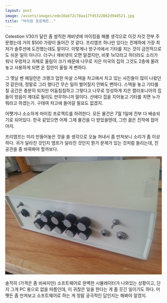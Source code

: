 ```yaml
---
layout: post
image: /assets/images/ede10ab72c78aa17fd5322062d94d521.jpg
title: "마이킹 프로젝트.."
---
```



Celestion V30가 달린 좀 쌈직한 캐비넷에 마이킹을 해볼 생각으로 이것 저것 전부 주문했는데 거의 $500 가량이 들어간 것 같다. 프리앰프 하나만 있다는 전제하에 가장 최저가 솔루션에 도전했는데도 말이다. 이렇게나 방구석에서 기타를 치는 것이 금전적으로도 쉬운 일이 아니다. 더구나 캐비넷이 오면 알겠지만, 비롯 1x12라고 하더라도 소리가 워낙 우렁차고 자체로 울림이 크기 때문에 나무로 지은 미국의 집의 그것도 2층에 올려놓고 사용하게 되면 온 집안이 울릴 게 뻔하다.




그 옛날 벤 헤일런은 크랭크 업한 마샬 스텍을 차고에서 치고 있는 사진들이 많이 나왔던 것 같은데, 정말로 그리 했다간 무슨 일이 벌어질지 안봐도 뻔하다. 스텍을 놓고 기타를 칠 공간은 충분히 되지만 어둠침침하고 그렇다고 나무로 엉성하게 지은 캘리포니아의 집들이 방음이 제대로 될리도 만무하니까 말이다. 산에다 집을 지어놓고 기타를 치면 누가 뭐라고 하겠는가. 구태여 차고에 들어갈 필요도 없겠지.




어쩃거나 소소하게 마이킹 프로젝트를 하려한다. 모든 물건은 7월 1일에 전부 다 배송되기로 되어있다. 한국 같았으면 어제 그제 물건을 다 받았을텐데, 그런 꿈은 진작에 접어야지.  




프리앰프는 미리 만들어놓은 것을 쓸 생각으로 오늘 꺼내서 좀 만져보니 소리가 좀 이상하다. 귀가 달라진 것인지 앰프가 달라진 것인지 뭔가 문제가 있는 것처럼 들리는데, 진공관을 좀 바꿔봐야 할까보다.









![image](/assets/images/ede10ab72c78aa17fd5322062d94d521.jpg)







솔직히 (가격은 좀 비싸지만) 소프트웨어로 완벽한 시뮬레이터가 나와있는 상황이고, 단지 그게 PC 용으로 없을 따름인데, 이 귀찮은 일을 한다는 게 좀 웃긴 일이기도 하다. 어쨋든 좀 만져보고 소프트웨어로 하는 게 정말 궁극적인 답인지는 해봐야 알겠지.


